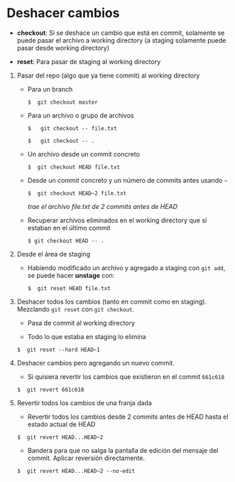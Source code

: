 # Deshacer cambios

- **checkout**: Si se deshace un cambio que está en commit, solamente se puede pasar el archivo a working directory (a staging solamente puede pasar desde working directory)

-  **reset**: Para pasar de staging al working directory


1. Pasar del repo (algo que ya tiene commit) al working directory

    - Para un branch

        `$  git checkout master`
    
    - Para un archivo o grupo de archivos

        `$   git checkout -- file.txt`
        
        `$   git checkout -- .`
    
    - Un archivo desde un commit concreto

        `$  git checkout HEAD file.txt`
    
    - Desde un commit concreto y un número de commits antes usando `~`

        `$  git checkout HEAD~2 file.txt` 

        *trae el archivo file.txt de 2 commits antes de HEAD*

    - Recuperar archivos eliminados en el working directory que sí estaban en el último commit

        `$ git checkout HEAD -- .`

2. Desde el área de staging

    - Habiendo modificado un archivo y agregado a staging con `git add`, se puede hacer **unstage** con:

        `$  git reset HEAD file.txt`

3. Deshacer todos los cambios (tanto en commit como en staging). Mezclando `git reset` con `git checkout`.

    - Pasa de commit al working directory

    - Todo lo que estaba en staging lo elimina

    `$  git reset --hard HEAD~1`  
    
4. Deshacer cambios pero agregando un nuevo commit.
    
    - Si quisiera revertir los cambios que existieron en el commit `661c618`

    `$  git revert 661c618` 

5. Revertir todos los cambios de una franja dada

    - Revertir todos los cambios desde 2 commits antes de HEAD hasta el estado actual de HEAD

    `$  git revert HEAD...HEAD~2`

    - Bandera para que no salga la pantalla de edición del mensaje del commit. Aplicar reversión directamente.

    `$  git revert HEAD...HEAD~2 --no-edit`
    